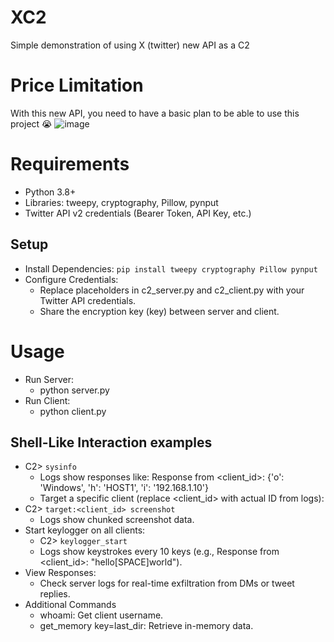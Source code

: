 # XC2
Simple demonstration of using X (twitter) new API as a C2

# Price Limitation

With this new API, you need to have a basic plan to be able to use this project 😭
![image](https://github.com/user-attachments/assets/fc70f59b-c8fb-43d5-a43b-796be250fe2f)

# Requirements
- Python 3.8+
- Libraries: tweepy, cryptography, Pillow, pynput
- Twitter API v2 credentials (Bearer Token, API Key, etc.)

## Setup
- Install Dependencies: `pip install tweepy cryptography Pillow pynput`
- Configure Credentials:
  - Replace placeholders in c2_server.py and c2_client.py with your Twitter API credentials.
  - Share the encryption key (key) between server and client.
# Usage
- Run Server:
  - python server.py
- Run Client:
  - python client.py

## Shell-Like Interaction examples
- C2> `sysinfo`
  - Logs show responses like: Response from <client_id>: {'o': 'Windows', 'h': 'HOST1', 'i': '192.168.1.10'}
  - Target a specific client (replace <client_id> with actual ID from logs):
- C2> `target:<client_id> screenshot`
  - Logs show chunked screenshot data.
- Start keylogger on all clients:
  - C2> `keylogger_start`
  - Logs show keystrokes every 10 keys (e.g., Response from <client_id>: "hello[SPACE]world").
- View Responses:
  - Check server logs for real-time exfiltration from DMs or tweet replies.
- Additional Commands
  - whoami: Get client username.
  - get_memory key=last_dir: Retrieve in-memory data.
